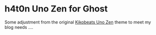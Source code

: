 # h4t0n Uno Zen for Ghost

Some adjustment from the original [Kikobeats Uno Zen](https://github.com/Kikobeats/uno-zen) theme to meet my blog needs ....
